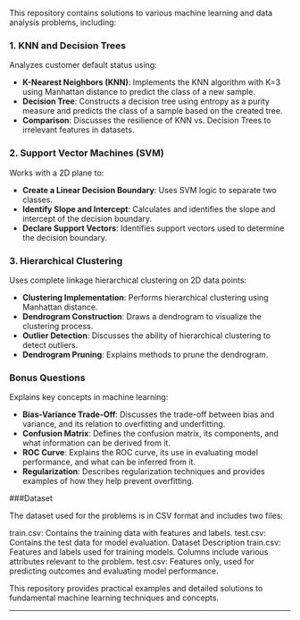 
This repository contains solutions to various machine learning and data analysis problems, including:

### 1. KNN and Decision Trees
Analyzes customer default status using:
- **K-Nearest Neighbors (KNN)**: Implements the KNN algorithm with K=3 using Manhattan distance to predict the class of a new sample.
- **Decision Tree**: Constructs a decision tree using entropy as a purity measure and predicts the class of a sample based on the created tree.
- **Comparison**: Discusses the resilience of KNN vs. Decision Trees to irrelevant features in datasets.

### 2. Support Vector Machines (SVM)
Works with a 2D plane to:
- **Create a Linear Decision Boundary**: Uses SVM logic to separate two classes.
- **Identify Slope and Intercept**: Calculates and identifies the slope and intercept of the decision boundary.
- **Declare Support Vectors**: Identifies support vectors used to determine the decision boundary.

### 3. Hierarchical Clustering
Uses complete linkage hierarchical clustering on 2D data points:
- **Clustering Implementation**: Performs hierarchical clustering using Manhattan distance.
- **Dendrogram Construction**: Draws a dendrogram to visualize the clustering process.
- **Outlier Detection**: Discusses the ability of hierarchical clustering to detect outliers.
- **Dendrogram Pruning**: Explains methods to prune the dendrogram.

### Bonus Questions
Explains key concepts in machine learning:
- **Bias-Variance Trade-Off**: Discusses the trade-off between bias and variance, and its relation to overfitting and underfitting.
- **Confusion Matrix**: Defines the confusion matrix, its components, and what information can be derived from it.
- **ROC Curve**: Explains the ROC curve, its use in evaluating model performance, and what can be inferred from it.
- **Regularization**: Describes regularization techniques and provides examples of how they help prevent overfitting.

###Dataset

The dataset used for the problems is in CSV format and includes two files:

train.csv: Contains the training data with features and labels.
test.csv: Contains the test data for model evaluation.
Dataset Description
train.csv: Features and labels used for training models. Columns include various attributes relevant to the problem.
test.csv: Features only, used for predicting outcomes and evaluating model performance.


This repository provides practical examples and detailed solutions to fundamental machine learning techniques and concepts.

---
